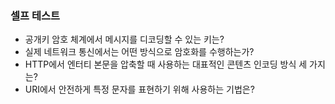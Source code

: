 ### 셀프 테스트
- 공개키 암호 체계에서 메시지를 디코딩할 수 있는 키는?
- 실제 네트워크 통신에서는 어떤 방식으로 암호화를 수행하는가?
- HTTP에서 엔터티 본문을 압축할 때 사용하는 대표적인 콘텐츠 인코딩 방식 세 가지는?
- URI에서 안전하게 특정 문자를 표현하기 위해 사용하는 기법은?